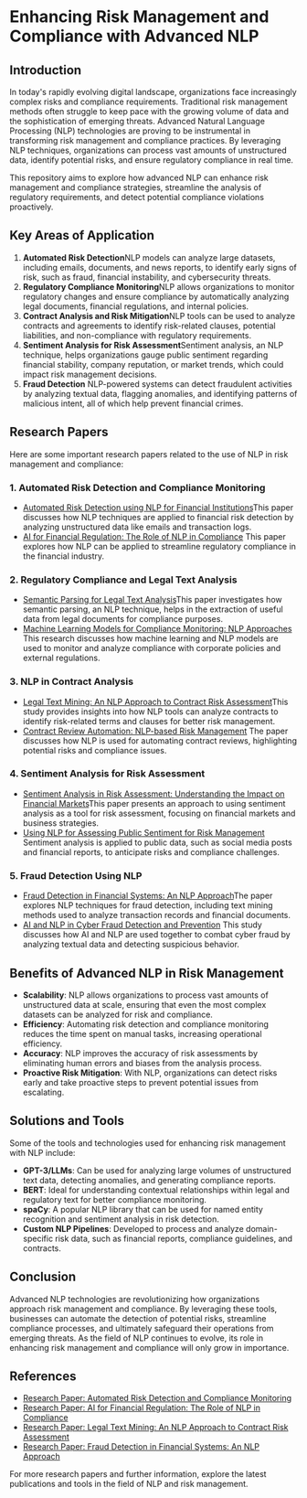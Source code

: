 
# Enhancing Risk Management and Compliance with Advanced NLP

## Introduction

In today's rapidly evolving digital landscape, organizations face increasingly complex risks and compliance requirements. Traditional risk management methods often struggle to keep pace with the growing volume of data and the sophistication of emerging threats. Advanced Natural Language Processing (NLP) technologies are proving to be instrumental in transforming risk management and compliance practices. By leveraging NLP techniques, organizations can process vast amounts of unstructured data, identify potential risks, and ensure regulatory compliance in real time.

This repository aims to explore how advanced NLP can enhance risk management and compliance strategies, streamline the analysis of regulatory requirements, and detect potential compliance violations proactively.

## Key Areas of Application

1. **Automated Risk Detection**NLP models can analyze large datasets, including emails, documents, and news reports, to identify early signs of risk, such as fraud, financial instability, and cybersecurity threats.
2. **Regulatory Compliance Monitoring**NLP allows organizations to monitor regulatory changes and ensure compliance by automatically analyzing legal documents, financial regulations, and internal policies.
3. **Contract Analysis and Risk Mitigation**NLP tools can be used to analyze contracts and agreements to identify risk-related clauses, potential liabilities, and non-compliance with regulatory requirements.
4. **Sentiment Analysis for Risk Assessment**Sentiment analysis, an NLP technique, helps organizations gauge public sentiment regarding financial stability, company reputation, or market trends, which could impact risk management decisions.
5. **Fraud Detection**
   NLP-powered systems can detect fraudulent activities by analyzing textual data, flagging anomalies, and identifying patterns of malicious intent, all of which help prevent financial crimes.

## Research Papers

Here are some important research papers related to the use of NLP in risk management and compliance:

### 1. **Automated Risk Detection and Compliance Monitoring**

- [Automated Risk Detection using NLP for Financial Institutions](https://arxiv.org/abs/2203.07135)This paper discusses how NLP techniques are applied to financial risk detection by analyzing unstructured data like emails and transaction logs.
- [AI for Financial Regulation: The Role of NLP in Compliance](https://www.jstor.org/stable/45384012)
  This paper explores how NLP can be applied to streamline regulatory compliance in the financial industry.

### 2. **Regulatory Compliance and Legal Text Analysis**

- [Semantic Parsing for Legal Text Analysis](https://www.sciencedirect.com/science/article/abs/pii/S1877056820301340)This paper investigates how semantic parsing, an NLP technique, helps in the extraction of useful data from legal documents for compliance purposes.
- [Machine Learning Models for Compliance Monitoring: NLP Approaches](https://www.ssrn.com/abstract=3519278)
  This research discusses how machine learning and NLP models are used to monitor and analyze compliance with corporate policies and external regulations.

### 3. **NLP in Contract Analysis**

- [Legal Text Mining: An NLP Approach to Contract Risk Assessment](https://link.springer.com/article/10.1007/s10207-019-04752-6)This study provides insights into how NLP tools can analyze contracts to identify risk-related terms and clauses for better risk management.
- [Contract Review Automation: NLP-based Risk Management](https://arxiv.org/abs/2204.09573)
  The paper discusses how NLP is used for automating contract reviews, highlighting potential risks and compliance issues.

### 4. **Sentiment Analysis for Risk Assessment**

- [Sentiment Analysis in Risk Assessment: Understanding the Impact on Financial Markets](https://arxiv.org/abs/2204.03755)This paper presents an approach to using sentiment analysis as a tool for risk assessment, focusing on financial markets and business strategies.
- [Using NLP for Assessing Public Sentiment for Risk Management](https://www.springer.com/gp/book/9783030613746)
  Sentiment analysis is applied to public data, such as social media posts and financial reports, to anticipate risks and compliance challenges.

### 5. **Fraud Detection Using NLP**

- [Fraud Detection in Financial Systems: An NLP Approach](https://arxiv.org/abs/2203.04151)The paper explores NLP techniques for fraud detection, including text mining methods used to analyze transaction records and financial documents.
- [AI and NLP in Cyber Fraud Detection and Prevention](https://www.jstor.org/stable/26875514)
  This study discusses how AI and NLP are used together to combat cyber fraud by analyzing textual data and detecting suspicious behavior.

## Benefits of Advanced NLP in Risk Management

- **Scalability**: NLP allows organizations to process vast amounts of unstructured data at scale, ensuring that even the most complex datasets can be analyzed for risk and compliance.
- **Efficiency**: Automating risk detection and compliance monitoring reduces the time spent on manual tasks, increasing operational efficiency.
- **Accuracy**: NLP improves the accuracy of risk assessments by eliminating human errors and biases from the analysis process.
- **Proactive Risk Mitigation**: With NLP, organizations can detect risks early and take proactive steps to prevent potential issues from escalating.

## Solutions and Tools

Some of the tools and technologies used for enhancing risk management with NLP include:

- **GPT-3/LLMs**: Can be used for analyzing large volumes of unstructured text data, detecting anomalies, and generating compliance reports.
- **BERT**: Ideal for understanding contextual relationships within legal and regulatory text for better compliance monitoring.
- **spaCy**: A popular NLP library that can be used for named entity recognition and sentiment analysis in risk detection.
- **Custom NLP Pipelines**: Developed to process and analyze domain-specific risk data, such as financial reports, compliance guidelines, and contracts.

## Conclusion

Advanced NLP technologies are revolutionizing how organizations approach risk management and compliance. By leveraging these tools, businesses can automate the detection of potential risks, streamline compliance processes, and ultimately safeguard their operations from emerging threats. As the field of NLP continues to evolve, its role in enhancing risk management and compliance will only grow in importance.

## References

- [Research Paper: Automated Risk Detection and Compliance Monitoring](https://arxiv.org/abs/2203.07135)
- [Research Paper: AI for Financial Regulation: The Role of NLP in Compliance](https://www.jstor.org/stable/45384012)
- [Research Paper: Legal Text Mining: An NLP Approach to Contract Risk Assessment](https://link.springer.com/article/10.1007/s10207-019-04752-6)
- [Research Paper: Fraud Detection in Financial Systems: An NLP Approach](https://arxiv.org/abs/2203.04151)

For more research papers and further information, explore the latest publications and tools in the field of NLP and risk management.
